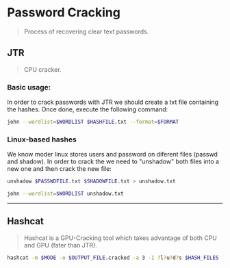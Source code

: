 # Password Cracking

> Process of recovering clear text passwords.

## JTR

> CPU cracker.

### Basic usage:

In order to crack passwords with JTR we should create a txt file containing the hashes. Once done, execute the following command:

```bash
john --wordlist=$WORDLIST $HASHFILE.txt --format=$FORMAT
```

### Linux-based hashes

We know moder linux stores users and password on diferent files (passwd and shadow). In order to crack the we need to "unshadow" both files into a new one and then crack the new file:

```bash
unshadow $PASSWDFILE.txt $SHADOWFILE.txt > unshadow.txt

john --wordlist=$WORDLIST unshadow.txt
```

_____ 

## Hashcat

> Hashcat is a GPU-Cracking tool which takes advantage of both CPU and GPU (fater than JTR).

```bash
hashcat -m $MODE -o $OUTPUT_FILE.cracked -a 3 -1 ?l?u?d?s $HASH_FILES ?1?1?1?1?1?1?1?1
```
